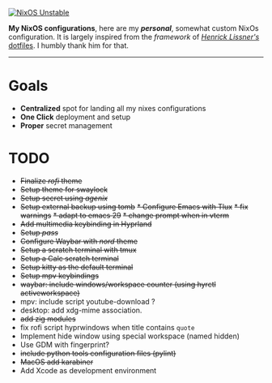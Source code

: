 
[![NixOS Unstable](https://img.shields.io/badge/NixOS-unstable-blue.svg?style=flat-square&logo=NixOS&logoColor=white)](https://nixos.org)

**My NixOS configurations**, here are my ___personal___, somewhat custom NixOs configuration. It is largely inspired from 
the _framework_ of  [_Henrick Lissner's_ dotfiles](https://github.com/hlissner/dotfiles). I humbly thank him for that.

---
# Goals
 - **Centralized** spot for landing all my nixes configurations
 - **One Click** deployment and setup
 - **Proper** secret management
 
# TODO 
 * ~~Finalize _rofi_ theme~~
 * ~~Setup theme for swaylock~~
 * ~~Setup secret using _agenix_~~
 * ~~Setup external backup using tomb~~
 ~~* Configure Emacs with Tlux~~
   ~~* fix warnings~~
   ~~* adapt to emacs 29~~
   ~~* change prompt when in vterm~~
 * ~~Add multimedia keybinding in Hyprland~~
 * ~~Setup _pass_~~
 * ~~Configure Waybar with _nord_ theme~~
 * ~~Setup a scratch terminal with tmux~~
 * ~~Setup a Calc scratch terminal~~
 * ~~Setup kitty as the default terminal~~
 * ~~Setup mpv keybindings~~
 * ~~waybar: include windows/workspace counter (using hyrctl activeworkspace)~~
 * mpv: include script youtube-download ? 
 * desktop: add xdg-mime association. 
 * ~~add zig modules~~
 * fix rofi script hyprwindows when title contains ```quote```
 * Implement hide window using special workspace (named hidden)
 * Use GDM with fingerprint? 
 * ~~include python tools configuration files (pylint)~~
 * ~~MacOS add karabiner~~
 * Add Xcode as development environment
 


